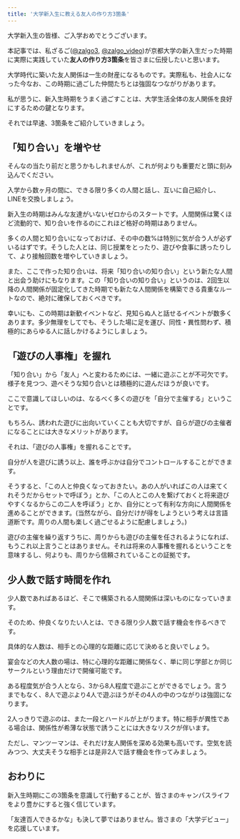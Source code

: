 ```yaml
---
title: '大学新入生に教える友人の作り方3箇条'
---
```


大学新入生の皆様、ご入学おめでとうございます。

本記事では、私ざるご([@zalgo3](https://x.com/zalgo3), [@zalgo_video](https://x.com/zalgo_video))が京都大学の新入生だった時期に実際に実践していた**友人の作り方3箇条**を皆さまに伝授したいと思います。

大学時代に築いた友人関係は一生の財産になるものです。実際私も、社会人になった今なお、この時期に過ごした仲間たちとは強固なつながりがあります。

私が思うに、新入生時期をうまく過ごすことは、大学生活全体の友人関係を良好にするための鍵となります。

それでは早速、3箇条をご紹介していきましょう。

## 「知り合い」を増やせ

そんなの当たり前だと思うかもしれませんが、これが何よりも重要だと頭に刻み込んでください。

入学から数ヶ月の間に、できる限り多くの人間と話し、互いに自己紹介し、LINEを交換しましょう。

新入生の時期はみんな友達がいないゼロからのスタートです。人間関係は驚くほど流動的で、知り合いを作るのにこれほど格好の時期はありません。

多くの人間と知り合いになっておけば、その中の数%は特別に気が合う人が必ずいるはずです。そうした人とは、同じ授業をとったり、遊びや食事に誘ったりして、より接触回数を増やしていきましょう。

また、ここで作った知り合いは、将来「知り合いの知り合い」という新たな人間と出会う助けにもなります。この「知り合いの知り合い」というのは、2回生以降の人間関係が固定化してきた時期でも新たな人間関係を構築できる貴重なルートなので、絶対に確保しておくべきです。

幸いにも、この時期は新歓イベントなど、見知らぬ人と話せるイベントが数多くあります。多少無理をしてでも、そうした場に足を運び、同性・異性問わず、積極的にあらゆる人に話しかけるようにしましょう。

## 「遊びの人事権」を握れ

「知り合い」から「友人」へと変わるためには、一緒に遊ぶことが不可欠です。様子を見つつ、遊べそうな知り合いとは積極的に遊んだほうが良いです。

ここで意識してほしいのは、なるべく多くの遊びを「自分で主催する」ということです。

もちろん、誘われた遊びに出向いていくことも大切ですが、自らが遊びの主催者になることには大きなメリットがあります。

それは、「遊びの人事権」を握れることです。

自分が人を遊びに誘う以上、誰を呼ぶかは自分でコントロールすることができます。

そうすると、「この人と仲良くなっておきたい。あの人がいればこの人は来てくれそうだからセットで呼ぼう」とか、「この人とこの人を繋げておくと将来遊びやすくなるからこの二人を呼ぼう」とか、自分にとって有利な方向に人間関係を進めることができます。(当然ながら、自分だけが得をしようという考えは言語道断です。周りの人間も楽しく過ごせるように配慮しましょう。)

遊びの主催を繰り返すうちに、周りからも遊びの主催を任されるようになれば、もうこれ以上言うことはありません。それは将来の人事権を握れるということを意味するし、何よりも、周りから信頼されていることの証拠です。

## 少人数で話す時間を作れ

少人数であればあるほど、そこで構築される人間関係は深いものになっていきます。

そのため、仲良くなりたい人とは、できる限り少人数で話す機会を作るべきです。

具体的な人数は、相手との心理的な距離に応じて決めると良いでしょう。

宴会などの大人数の場は、特に心理的な距離に関係なく、単に同じ学部とか同じサークルという理由だけで開催可能です。

ある程度気が合う人となら、3から8人程度で遊ぶことができるでしょう。言うまでもなく、8人で遊ぶより4人で遊ぶほうがその4人の中のつながりは強固になります。

2人っきりで遊ぶのは、また一段とハードルが上がります。特に相手が異性である場合は、関係性が希薄な状態で誘うことには大きなリスクが伴います。

ただし、マンツーマンは、それだけ友人関係を深める効果も高いです。空気を読みつつ、大丈夫そうな相手とは是非2人で話す機会を作ってみましょう。

## おわりに

新入生時期にこの3箇条を意識して行動することが、皆さまのキャンパスライフをより豊かにすると強く信じています。

「友達百人できるかな」も決して夢ではありません。皆さまの「大学デビュー」を応援しています。
